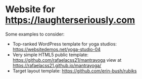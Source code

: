 # Website for https://laughterseriously.com

Some examples to consider:

* Top-ranked WordPress template for yoga studios: https://websitedemos.net/yoga-studio-04
* Very simple HTML5 public template: https://github.com/rafaelacss21/mantrayoga view at https://rafaelacss21.github.io/mantrayoga/
* Target layout template: https://github.com/erin-bush/rubiks
